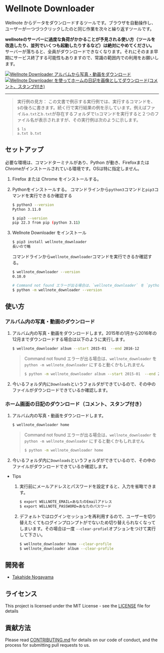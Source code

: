 # Wellnote Downloader



Wellnote からデータをダウンロードするツールです。ブラウザを自動操作し、ユーザーが一つづつクリックしたのと同じ作業を次々と繰り返すツールです。



**wellnoteのサーバーに過度な負荷がかかることが予見される使い方（ツールを改造したり、並列でいくつも起動したりするなど）は絶対にやめてください。** サーバーが落ちると、全員がダウンロードできなくなります。それにそのまま早期にサービス終了する可能性もありますので、常識の範囲内での利用をお願いします。



[![Wellnote Downloader アルバムから写真・動画をダウンロード](https://user-images.githubusercontent.com/11750755/206524695-38bffc61-b4ac-4802-a810-13b8cc824e83.png)](https://youtu.be/o0UrRwXwCeI)
[![Wellnote Downloader を使ってホームの日記を画像としてダウンロード(コメント、スタンプ付き)](https://user-images.githubusercontent.com/11750755/206735482-b98ea332-9126-4b4f-aa47-bd6e67f76be3.png)](https://youtu.be/RyJrXGKGksc)

----



> 実行例の見方： この文書で例示する実行例では、実行するコマンドを、`$`の後ろに書きます。続く行で実行結果の例を示しています。例えばファイル`a.txt`と`b.txt`が存在するフォルダで`ls`コマンドを実行すると２つのファイル名が表示されますが、その実行例は次のように示します。
>
> ```
> $ ls
> a.txt b.txt



## セットアップ



必要な環境は、コマンドターミナルがあり、Python が動き、FirefoxまたはChromeがインストールされている環境です。OSは特に指定しません。



1. Firefox または Chrome をインストールする。
2. Pythonをインストールする。
    コマンドラインから`python3`コマンドと`pip3`コマンドを実行できるか確認する
    
    ```sh
    $ python3 --version
    Python 3.11.0
    
    $ pip3 --version 
    pip 22.3 from pip (python 3.11)
    ```
3. Wellnote Downloader をインストール
    ```bash
    $ pip3 install wellnote_downloader
    長いので略
    ```
    
    コマンドラインから`wellnote_downloader`コマンドを実行できるか確認する。
    ```sh
    $ wellnote_downloader --version
    0.10.0
    
    # Command not found エラーが出る場合は、`wellnote_downloader` を `python -m wellnote_downloader` にすると動くかもしれません
    $ python -m wellnote_downloader --version
    
    ```



## 使い方



### アルバム内の写真・動画のダウンロード



1. アルバム内の写真・動画をダウンロードします。2015年の1月から2016年の12月までダウンロードする場合は以下のように実行します。
    ```sh
    $ wellnote_downloader album --start 2015-01  --end 2016-12
    ```

    
    
    > Command not found エラーが出る場合は、`wellnote_downloader` を `python -m wellnote_downloader` にすると動くかもしれません
    > ```sh
    > $ python -m wellnote_downloader album --start 2015-01  --end 2016-12
    > ```
    
    
    
2. 今いるフォルダ内に`Downloads`というフォルダができているので、その中のファイルがダウンロードできているか確認します。



### ホーム画面の日記のダウンロード（コメント、スタンプ付き）


1. アルバム内の写真・動画をダウンロードします。
    ```sh
    $ wellnote_downloader home
    ```

    
    
    > Command not found エラーが出る場合は、`wellnote_downloader` を `python -m wellnote_downloader` にすると動くかもしれません
    > ```sh
    > $ python -m wellnote_downloader home
    > ```
    
2. 今いるフォルダ内に`Downloads`というフォルダができているので、その中のファイルがダウンロードできているか確認します。





- Tips

    1. 実行前にメールアドレスとパスワードを設定すると、入力を省略できます。
        ```sh
        $ export WELLNOTE_EMAIL=あなたのEmailアドレス
        $ export WELLNOTE_PASSWORD=あなたのパスワード
        ```
        
    1. デフォルトではログインセッションを再利用するので、ユーザーを切り替えたくてもログインプロンプトがでないため切り替えられなくなってしまいます。その場合は一度 `--clear-profiel`オプションをつけて実行して下さい。
        
        ```sh
        $ wellnote_downloader home --clear-profile
        $ wellnote_downloader album --clear-profile
        ```



## 開発者

- [Takahide Nogayama](https://github.com/nogayama)

## ライセンス

This project is licensed under the MIT License - see the [LICENSE](./LICENSE) file for details



## 貢献方法

Please read [CONTRIBUTING.md](./CONTRIBUTING.md) for details on our code of conduct, and the process for submitting pull requests to us.
